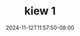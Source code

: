 --- 
title: "kiew 1"
description: "streaming bokep kiew 1 twitter video full  "
date: 2024-11-12T11:57:50-08:00
file_code: "7rb0r44stndb"
draft: false
cover: "tjn0nwh5uipcsslg.jpg"
tags: ["kiew", "bokep-indo", "bokep-viral", "bokep-ig"]
length: 2120
fld_id: "1483119"
foldername: "Alexaaa  kieww"
categories: ["Alexaaa  kieww"]
views: 0
---